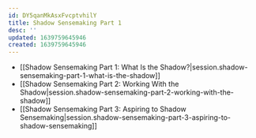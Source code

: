 ```yaml
---
id: DY5qanMkAsxFvcptvhilY
title: Shadow Sensemaking Part 1
desc: ''
updated: 1639759645946
created: 1639759645946
---
```


- [[Shadow Sensemaking Part 1:  What Is the Shadow?|session.shadow-sensemaking-part-1-what-is-the-shadow]]
- [[Shadow Sensemaking Part 2:  Working With the Shadow|session.shadow-sensemaking-part-2-working-with-the-shadow]]
- [[Shadow Sensemaking Part 3:  Aspiring to Shadow Sensemaking|session.shadow-sensemaking-part-3-aspiring-to-shadow-sensemaking]]
